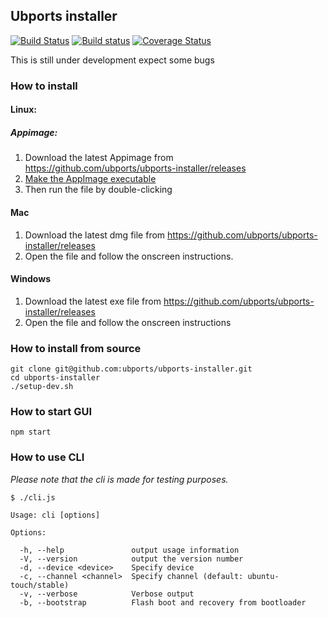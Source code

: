 ## Ubports installer

[![Build Status](https://travis-ci.org/ubports/ubports-installer.svg?branch=master)](https://travis-ci.org/ubports/ubports-installer) [![Build status](https://ci.appveyor.com/api/projects/status/cjcqxleyfeuvv28s?svg=true)](https://ci.appveyor.com/project/mariogrip/ubports-installer) [![Coverage Status](https://coveralls.io/repos/github/ubports/ubports-installer/badge.svg?branch=master)](https://coveralls.io/github/ubports/ubports-installer?branch=master)

This is still under development expect some bugs

### How to install

#### Linux:


##### Appimage:
1. Download the latest Appimage from https://github.com/ubports/ubports-installer/releases
2. [Make the AppImage executable](https://github.com/AppImage/appimage.github.io/pull/44#partial-pull-merging)
3. Then run the file by double-clicking


#### Mac

1. Download the latest dmg file from https://github.com/ubports/ubports-installer/releases
2. Open the file and follow the onscreen instructions.


#### Windows

1. Download the latest exe file from https://github.com/ubports/ubports-installer/releases
2. Open the file and follow the onscreen instructions


### How to install from source

```
git clone git@github.com:ubports/ubports-installer.git
cd ubports-installer
./setup-dev.sh
```

### How to start GUI

```
npm start
```

### How to use CLI

*Please note that the cli is made for testing purposes.*

```
$ ./cli.js

Usage: cli [options]

Options:

  -h, --help               output usage information
  -V, --version            output the version number
  -d, --device <device>    Specify device
  -c, --channel <channel>  Specify channel (default: ubuntu-touch/stable)
  -v, --verbose            Verbose output
  -b, --bootstrap          Flash boot and recovery from bootloader
```
